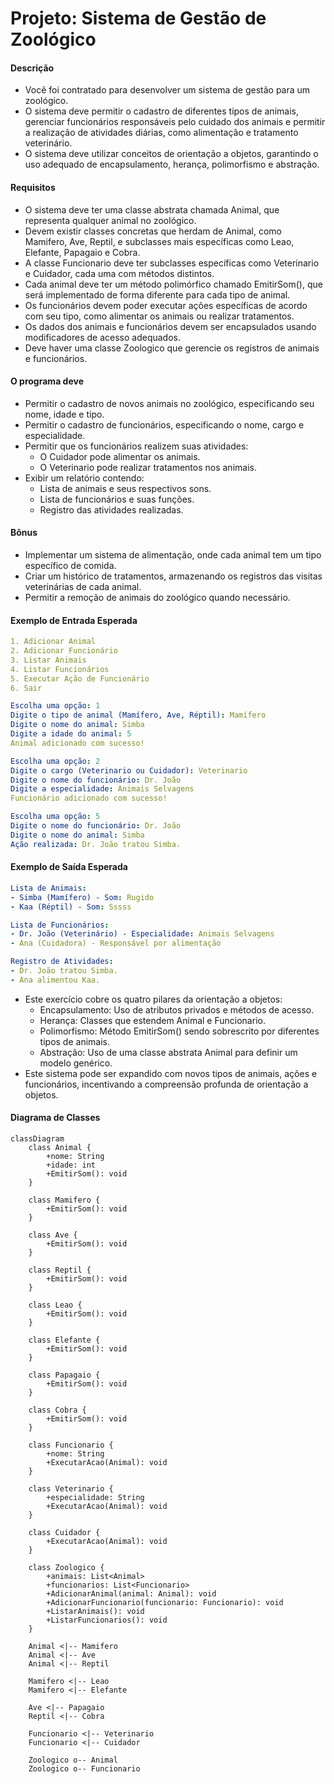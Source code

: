 # Projeto: Sistema de Gestão de Zoológico

#### Descrição

- Você foi contratado para desenvolver um sistema de gestão para um zoológico. 
- O sistema deve permitir o cadastro de diferentes tipos de animais, gerenciar funcionários responsáveis pelo cuidado dos animais e permitir a realização de atividades diárias, como alimentação e tratamento veterinário. 
- O sistema deve utilizar conceitos de orientação a objetos, garantindo o uso adequado de encapsulamento, herança, polimorfismo e abstração.

#### Requisitos

- O sistema deve ter uma classe abstrata chamada Animal, que representa qualquer animal no zoológico.
- Devem existir classes concretas que herdam de Animal, como Mamifero, Ave, Reptil, e subclasses mais específicas como Leao, Elefante, Papagaio e Cobra.
- A classe Funcionario deve ter subclasses específicas como Veterinario e Cuidador, cada uma com métodos distintos.
- Cada animal deve ter um método polimórfico chamado EmitirSom(), que será implementado de forma diferente para cada tipo de animal.
- Os funcionários devem poder executar ações específicas de acordo com seu tipo, como alimentar os animais ou realizar tratamentos.
- Os dados dos animais e funcionários devem ser encapsulados usando modificadores de acesso adequados.
- Deve haver uma classe Zoologico que gerencie os registros de animais e funcionários.

#### O programa deve

- Permitir o cadastro de novos animais no zoológico, especificando seu nome, idade e tipo.
- Permitir o cadastro de funcionários, especificando o nome, cargo e especialidade.
- Permitir que os funcionários realizem suas atividades:
    - O Cuidador pode alimentar os animais.
    - O Veterinario pode realizar tratamentos nos animais.
- Exibir um relatório contendo:
    - Lista de animais e seus respectivos sons.
    - Lista de funcionários e suas funções.
    - Registro das atividades realizadas.

#### Bônus

- Implementar um sistema de alimentação, onde cada animal tem um tipo específico de comida.
- Criar um histórico de tratamentos, armazenando os registros das visitas veterinárias de cada animal.
- Permitir a remoção de animais do zoológico quando necessário.

#### Exemplo de Entrada Esperada

~~~yaml
1. Adicionar Animal
2. Adicionar Funcionário
3. Listar Animais
4. Listar Funcionários
5. Executar Ação de Funcionário
6. Sair

Escolha uma opção: 1
Digite o tipo de animal (Mamífero, Ave, Réptil): Mamífero
Digite o nome do animal: Simba
Digite a idade do animal: 5
Animal adicionado com sucesso!

Escolha uma opção: 2
Digite o cargo (Veterinario ou Cuidador): Veterinario
Digite o nome do funcionário: Dr. João
Digite a especialidade: Animais Selvagens
Funcionário adicionado com sucesso!

Escolha uma opção: 5
Digite o nome do funcionário: Dr. João
Digite o nome do animal: Simba
Ação realizada: Dr. João tratou Simba.
~~~

#### Exemplo de Saída Esperada

~~~yaml
Lista de Animais:
- Simba (Mamífero) - Som: Rugido
- Kaa (Réptil) - Som: Sssss

Lista de Funcionários:
- Dr. João (Veterinário) - Especialidade: Animais Selvagens
- Ana (Cuidadora) - Responsável por alimentação

Registro de Atividades:
- Dr. João tratou Simba.
- Ana alimentou Kaa.
~~~

- Este exercício cobre os quatro pilares da orientação a objetos:
    - Encapsulamento: Uso de atributos privados e métodos de acesso.
    - Herança: Classes que estendem Animal e Funcionario.
    - Polimorfismo: Método EmitirSom() sendo sobrescrito por diferentes tipos de animais.
    - Abstração: Uso de uma classe abstrata Animal para definir um modelo genérico.
- Este sistema pode ser expandido com novos tipos de animais, ações e funcionários, incentivando a compreensão profunda de orientação a objetos.

#### Diagrama de Classes

~~~mermaid
classDiagram
    class Animal {
        +nome: String
        +idade: int
        +EmitirSom(): void
    }
    
    class Mamifero {
        +EmitirSom(): void
    }
    
    class Ave {
        +EmitirSom(): void
    }
    
    class Reptil {
        +EmitirSom(): void
    }

    class Leao {
        +EmitirSom(): void
    }

    class Elefante {
        +EmitirSom(): void
    }

    class Papagaio {
        +EmitirSom(): void
    }

    class Cobra {
        +EmitirSom(): void
    }

    class Funcionario {
        +nome: String
        +ExecutarAcao(Animal): void
    }

    class Veterinario {
        +especialidade: String
        +ExecutarAcao(Animal): void
    }

    class Cuidador {
        +ExecutarAcao(Animal): void
    }

    class Zoologico {
        +animais: List<Animal>
        +funcionarios: List<Funcionario>
        +AdicionarAnimal(animal: Animal): void
        +AdicionarFuncionario(funcionario: Funcionario): void
        +ListarAnimais(): void
        +ListarFuncionarios(): void
    }

    Animal <|-- Mamifero
    Animal <|-- Ave
    Animal <|-- Reptil

    Mamifero <|-- Leao
    Mamifero <|-- Elefante

    Ave <|-- Papagaio
    Reptil <|-- Cobra

    Funcionario <|-- Veterinario
    Funcionario <|-- Cuidador

    Zoologico o-- Animal
    Zoologico o-- Funcionario
~~~